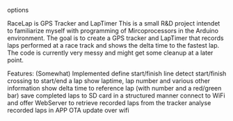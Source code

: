 options

RaceLap is GPS Tracker and LapTimer
This is a small R&D project intendet to familiarize myself with programming of Mircoprocessors in the Arduino environment. The goal is to create a GPS tracker and LapTimer that records laps performed at a race track and shows the delta time to the fastest lap. The code is currently very messy and might get some cleanup at a later point.

Features:
(Somewhat) Implemented
define start/finish line
detect start/finish crossing to start/end a lap
show laptime, lap number and various other information
show delta time to reference lap (with number and a red/green bar)
save completed laps to SD card in a structured manner
connect to WiFi and offer WebServer to retrieve recorded laps from the tracker
analyse recorded laps in APP
OTA update over wifi



